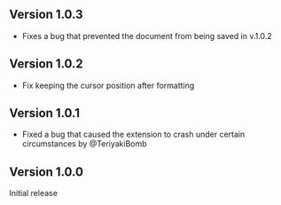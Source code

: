 ## Version 1.0.3

- Fixes a bug that prevented the document from being saved in v.1.0.2

## Version 1.0.2

- Fix keeping the cursor position after formatting

## Version 1.0.1

- Fixed a bug that caused the extension to crash under certain circumstances by @TeriyakiBomb

## Version 1.0.0

Initial release
